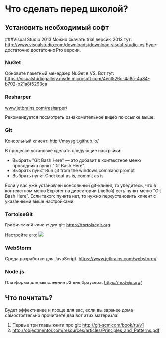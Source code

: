 # Что сделать перед школой?
## Установить необходимый софт

###Visual Studio 2013
Можно скачать trial версию 2013 тут: 
http://www.visualstudio.com/downloads/download-visual-studio-vs
Будет достаточно достаточно Pro версии.

### NuGet

Обновите пакетный менеджер NuGet в VS. Вот тут: https://visualstudiogallery.msdn.microsoft.com/4ec1526c-4a8c-4a84-b702-b21a8f5293ca

### Resharper
www.jetbrains.com/resharper/

Рекомендуется посмотреть ознакомительное видео по ссылке выше.

### Git
Консольный клиент: http://msysgit.github.io/

В процессе установке сделать следующие настройки:

* Выбрать "Git Bash Here" — это добавит в контекстное меню проводника пункт "Git Bash Here".
* Выбрать пункт Run git from the windows command prompt
* Выбрать пункт Checkout as is, commit as is

Если у вас уже установлен консольный git-клиент, то убедитесь, что в контекстном меню Explorer 
на директории (любой) есть пункт меню "Git Bash Here". 
Если такого пункта нет, то нужно переустановить клиент с указанными выше настройками.

### TortoiseGit
Графический клиент для git: https://tortoisegit.org

Настройте его:
![](http://c2n.me/3gdeoqT.png)

### WebStorm

Среда разработки для JavaScript. https://www.jetbrains.com/webstorm/

### Node.js

Платформа для выполнения JS вне браузера. https://nodejs.org/

## Что почитать?

Будет эффективнее и проще для вас, если вы заранее дома самостоятельно прочитаете два вот этих материала:

1. Первые три главы книги про git: http://git-scm.com/book/ru/v1
2. http://objectmentor.com/resources/articles/Principles_and_Patterns.pdf

